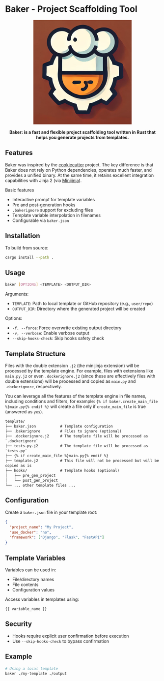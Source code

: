 # Baker - Project Scaffolding Tool

<div align="center">
  <img src="artwork/logo.ai.png" alt="" width=320>
  <p><strong>Baker: is a fast and flexible project scaffolding tool written in Rust that helps you generate projects from templates.</strong></p>

</div>

## Features

Baker was inspired by the [cookiecutter](https://github.com/cookiecutter/cookiecutter) project. The key difference is that Baker does not rely on Python dependencies, operates much faster, and provides a unified binary. At the same time, it retains excellent integration capabilities with Jinja 2 (via [Minijinja](https://github.com/mitsuhiko/minijinja)).

Basic features

- Interactive prompt for template variables
- Pre and post-generation hooks
- `.bakerignore` support for excluding files
- Template variable interpolation in filenames
- Configurable via `baker.json`

## Installation

To build from source:

```bash
cargo install --path .
```

## Usage

```bash
baker [OPTIONS] <TEMPLATE> <OUTPUT_DIR>
```

Arguments:

- `TEMPLATE`: Path to local template or GitHub repository (e.g., `user/repo`)
- `OUTPUT_DIR`: Directory where the generated project will be created

Options:

- `-f, --force`: Force overwrite existing output directory
- `-v, --verbose`: Enable verbose output
- `--skip-hooks-check`: Skip hooks safety check

## Template Structure

Files with the double extension `.j2` (the minijinja extension) will be processed by the template engine. For example, files with extensions like `main.py.j2` or even `.dockerignore.j2` (since these are effectively files with double extensions) will be processed and copied as `main.py` and `.dockerignore`, respectively.

You can leverage all the features of the template engine in file names, including conditions and filters, for example: `{% if baker.create_main_file %}main.py{% endif %}` will create a file only if `create_main_file` is true (answered as `yes`).

```
template/
├── baker.json           # Template configuration
├── .bakerignore         # Files to ignore (optional)
├── .dockerignore.j2     # The template file will be processed as `.dockerignore`
├── tests.py.j2          # The template file will be processed as `tests.py`
├── {% if create_main_file %}main.py{% endif %}
├── template.j2          # This file will not be processed but will be copied as is
├── hooks/               # Template hooks (optional)
│   ├── pre_gen_project
│   └── post_gen_project
└── ... other template files ...
```

## Configuration

Create a `baker.json` file in your template root:

```json
{
  "project_name": "My Project",
  "use_docker": "no",
  "framework": ["Django", "Flask", "FastAPI"]
}
```

## Template Variables

Variables can be used in:

- File/directory names
- File contents
- Configuration values

Access variables in templates using:

```
{{ variable_name }}
```

## Security

- Hooks require explicit user confirmation before execution
- Use `--skip-hooks-check` to bypass confirmation

## Example

```bash
# Using a local template
baker ./my-template ./output
```
